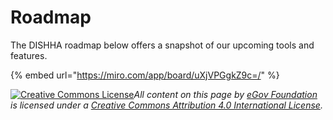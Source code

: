 # Roadmap

The DISHHA roadmap below offers a snapshot of our upcoming tools and features.

{% embed url="https://miro.com/app/board/uXjVPGgkZ9c=/" %}



[![Creative Commons License](https://i.creativecommons.org/l/by/4.0/80x15.png)](http://creativecommons.org/licenses/by/4.0/)_All content on this page by_ [_eGov Foundation_](https://egov.org.in/) _is licensed under a_ [_Creative Commons Attribution 4.0 International License_](http://creativecommons.org/licenses/by/4.0/)_._
